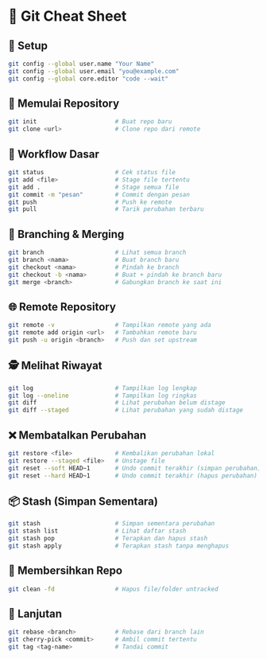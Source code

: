 
# 🧠 Git Cheat Sheet

## 🔧 Setup

```bash
git config --global user.name "Your Name"
git config --global user.email "you@example.com"
git config --global core.editor "code --wait"
```

## 📁 Memulai Repository

```bash
git init                      # Buat repo baru
git clone <url>               # Clone repo dari remote
```

## 📄 Workflow Dasar

```bash
git status                    # Cek status file
git add <file>                # Stage file tertentu
git add .                     # Stage semua file
git commit -m "pesan"         # Commit dengan pesan
git push                      # Push ke remote
git pull                      # Tarik perubahan terbaru
```

## 🌿 Branching & Merging

```bash
git branch                    # Lihat semua branch
git branch <nama>             # Buat branch baru
git checkout <nama>           # Pindah ke branch
git checkout -b <nama>        # Buat + pindah ke branch baru
git merge <branch>            # Gabungkan branch ke saat ini
```

## 🌐 Remote Repository

```bash
git remote -v                 # Tampilkan remote yang ada
git remote add origin <url>   # Tambahkan remote baru
git push -u origin <branch>   # Push dan set upstream
```

## 🕵️ Melihat Riwayat

```bash
git log                       # Tampilkan log lengkap
git log --oneline             # Tampilkan log ringkas
git diff                      # Lihat perubahan belum distage
git diff --staged             # Lihat perubahan yang sudah distage
```

## ❌ Membatalkan Perubahan

```bash
git restore <file>            # Kembalikan perubahan lokal
git restore --staged <file>   # Unstage file
git reset --soft HEAD~1       # Undo commit terakhir (simpan perubahan)
git reset --hard HEAD~1       # Undo commit terakhir (hapus perubahan)
```

## 📦 Stash (Simpan Sementara)

```bash
git stash                     # Simpan sementara perubahan
git stash list                # Lihat daftar stash
git stash pop                 # Terapkan dan hapus stash
git stash apply               # Terapkan stash tanpa menghapus
```

## 🧼 Membersihkan Repo

```bash
git clean -fd                 # Hapus file/folder untracked
```

## 🧪 Lanjutan

```bash
git rebase <branch>           # Rebase dari branch lain
git cherry-pick <commit>      # Ambil commit tertentu
git tag <tag-name>            # Tandai commit
```
